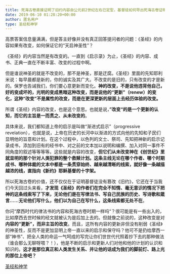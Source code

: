 ```yaml
---
title: 死海古卷直接证明了旧约内容自公元前2世纪左右已定型，基督徒如何导出死海古卷证明旧约内容是未曾变化的？
date: 2019-06-10 01:28:20+00:00
author: 匿名用户
type: 圣经和神学
---
```

高票答案信息量满满，但是答主好像并没有真正回答提问者的问题：《圣经》的内容如果有改变，如何保证它的“天启神圣性”？

  


《圣经》的内容当然是有改变的。一直到《启示录》为止，《圣经》的内容、成书、正典一直在不断丰富、改变的过程中啊。

  


但是谁说神圣的就是不改变的，那不是神圣，那是迂腐。《圣经》里面的先知耶利米说：每早晨都是新的，你的诚实及其广大。不改变的是旧的，只有改变的才是新的。保罗也告诫我们，你们要心意更新而变化。**神的改变，不是说他违背他自己，好的变成坏的，光明的变成黑暗这种改变，而是说他的“更新”（renew）的变化，这种“改变”不是属性的改变，而是在更深更新的层面上去经历体验的改变。**

  


所谓《圣经》内容的改变，也是这个意思。也就是说，**”改变“的是一个更新的认知，而它的主旨是一而贯之、从未改变的**。

  


具体来说，我们都知道上帝的启示是叫做“渐进式启示”（progressive revelation），也就是说，上帝在历史的长河中以渐进的方式向他的先知和子民们显明他的旨意和计划。在这个过程中，以色列的文士、祭司、先知把神新的启示记录成书，添加到旧有的经书中、对之前的文本加以说明和编撰、加入对同一事件不同角度的叙述等等等等。这些就是内容的改变，**但它们从未改变神在《创世纪》里就显明的那个针对人类犯罪的整个救赎计划。这条主线无论在哪个作者、哪个时期成书、哪种体裁的文本中都是一条贯穿始终、越来越清晰的线索，就好像一条越描越浓的线，直指向《新约》耶稣基督的十字架。**

  


所以死海古卷的价值，还不仅仅在于证明基督徒没有篡改《旧约》，它还在于当我们今天回过头来看，**才发现《圣经》的作者们在完全不知情、毫无意识的情况下把神的这条线索写了下来，无论他们是在写律法书、写自己民族的历史、写诗歌和箴言……无论他们写什么，他们以为自己在写什么，这条线索都无处不在**。

  


你问“摩西时代的律法书的内容和死海古卷时期一样吗“？很可能是有一些出入的，比如摩西去世时候的经文就被认为是后加上去的。但就像之前说的，这种改变是对**内容的“更新”，而非主旨的改变**。而且，这所有内容的更新非但没有削弱《圣经》的神圣性，反而不是更加显明上帝一直以来的启示和保守吗？他可不是扔给摩西一部“神书”、把全人类的命运一气呵成的写完让你们世世代代照着抄下去的那种做法（谁会那么无聊呀喂？！），他是不断的启示和更新人们对他和他的计划的认识和知识的。**这才是那位真正和人类发生关系、并让他的话成为我们的脚前灯、路上光的那位上帝吧？**

[圣经和神学](https://www.zhihu.com/collection/313814574)
